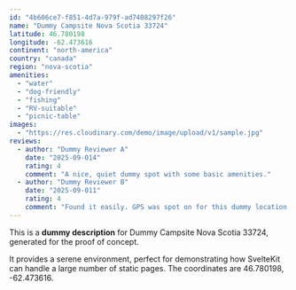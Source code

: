 ```yaml
---
id: "4b606ce7-f851-4d7a-979f-ad7408297f26"
name: "Dummy Campsite Nova Scotia 33724"
latitude: 46.780198
longitude: -62.473616
continent: "north-america"
country: "canada"
region: "nova-scotia"
amenities:
  - "water"
  - "dog-friendly"
  - "fishing"
  - "RV-suitable"
  - "picnic-table"
images:
  - "https://res.cloudinary.com/demo/image/upload/v1/sample.jpg"
reviews:
  - author: "Dummy Reviewer A"
    date: "2025-09-014"
    rating: 4
    comment: "A nice, quiet dummy spot with some basic amenities."
  - author: "Dummy Reviewer B"
    date: "2025-09-011"
    rating: 4
    comment: "Found it easily. GPS was spot on for this dummy location."
---
```


This is a **dummy description** for Dummy Campsite Nova Scotia 33724, generated for the proof of concept.

It provides a serene environment, perfect for demonstrating how SvelteKit can handle a large number of static pages. The coordinates are 46.780198, -62.473616.
